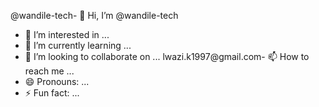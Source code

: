 @wandile-tech- 👋 Hi, I’m @wandile-tech
- 👀 I’m interested in ...
- 🌱 I’m currently learning ...
- 💞️ I’m looking to collaborate on ...
lwazi.k1997@gmail.com- 📫 How to reach me ...
- 😄 Pronouns: ...
- ⚡ Fun fact: ...

<!---
wandile-tech/wandile-tech is a ✨ special ✨ repository because its `README.md` (this file) appears on your GitHub profile.
You can click the Preview link to take a look at your changes.
--->
